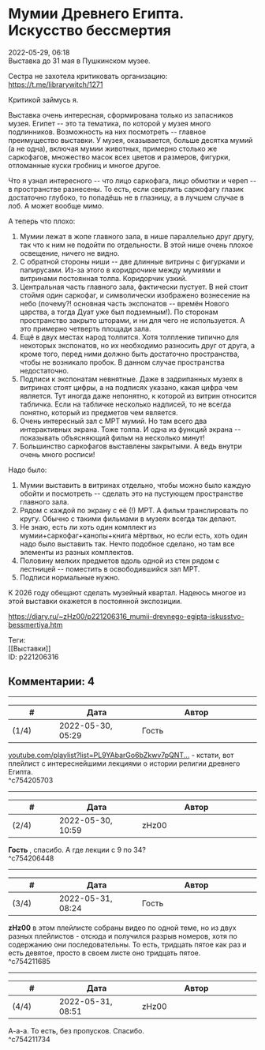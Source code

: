 Мумии Древнего Египта. Искусство бессмертия
===========================================

  
2022-05-29, 06:18  
 Выставка до 31 мая в Пушкинском музее.   
   
 Сестра не захотела критиковать организацию: <https://t.me/librarywitch/1271>   
   
 Критикой займусь я.   
   
 Выставка очень интересная, сформирована только из запасников музея. Египет -- это та тематика, по которой у музея много подлинников. Возможность на них посмотреть -- главное преимущество выставки. У музея, оказывается, больше десятка мумий (а не одна), включая мумии животных, примерно столько же саркофагов, множество масок всех цветов и размеров, фигурки, отломанные куски гробниц и многое другое.   
   
 Что я узнал интересного -- что лицо саркофага, лицо обмотки и череп -- в пространстве разнесены. То есть, если сверлить саркофагу глазик достаточно глубоко, то попадёшь не в глазницу, а в лучшем случае в лоб. А может вообще мимо.   
   
 А теперь что плохо:   
   
 1. Мумии лежат в жопе главного зала, в нише параллельно друг другу, так что к ним не подойти по отдельности. В этой нише очень плохое освещение, ничего не видно.   
 2. С обратной стороны ниши -- две длинные витрины с фигурками и папирусами. Из-за этого в коридрочике между мумиями и витринами постоянная толпа. Коридорчик узкий.   
 3. Центральная часть главного зала, фактически пустует. В ней стоит стоймя один саркофаг, и символически изображено вознесение на небо (почему?! основная часть экспонатов -- времён Нового царства, а тогда Дуат уже был подземным!). По сторонам пространство закрыто шторами, и ни для чего не используется. А это примерно четверть площади зала.   
 4. Ещё в двух местах народ толпится. Хотя толпление типично для некоторых экспонатов, но их необходимо разносить друг от друга, а кроме того, перед ними должно быть достаточно пространства, чтобы не возникало пробок. В данном случае пространства недостаточно.   
 5. Подписи к экспонатам невнятные. Даже в задрипанных музеях в витринах стоят цифры, а на подписях указано, какая цифра чем является. Тут иногда даже непонятно, к которой из витрин относится табличка. Если на табличке несколько надписей, то не всегда понятно, который из предметов чем является.   
 6. Очень интересный зал с МРТ мумий. Но там всего два интерактивных экрана. Тоже толпа. И одна из функций экрана -- показывать объясняющий фильм на несколько минут!   
 7. Большинство саркофагов выставлены закрытыми. А ведь внутри очень много росписи!   
   
 Надо было:   
   
 1. Мумии выставить в витринах отдельно, чтобы можно было каждую обойти и посмотреть -- сделать это на пустующем пространстве главного зала.   
 2. Рядом с каждой по экрану с её (!) МРТ. А фильм транслировать по кругу. Обычно с такими фильмами в музеях всегда так делают.   
 3. Не знаю, есть ли хоть один комплект из мумии+саркофаг+канопы+книга мёртвых, но если есть, хоть один надо было выставить так. Нечто подобное сделано, но там все элементы из разных комплектов.   
 4. Половину мелких предметов вдоль одной из стен рядом с лестницей -- поместить в освободившийся зал МРТ.   
 5. Подписи нормальные нужно.   
   
 К 2026 году обещают сделать музейный квартал. Надеюсь многое из этой выставки окажется в постоянной экспозиции.   
  
<https://diary.ru/~zHz00/p221206316_mumii-drevnego-egipta-iskusstvo-bessmertiya.htm>  
  
Теги:  
[[Выставки]]  
ID: p221206316  


Комментарии: 4
--------------

  


---



|         #         |              Дата              |                     Автор                     |           ID           |
| --- | --- | --- | --- |
| (1/4) | 2022-05-30, 05:29 | Гость | c754205703 |

  
  [youtube.com/playlist?list=PL9YAbarGo6bZkwv7pQNT...](https://youtube.com/playlist?list=PL9YAbarGo6bZkwv7pQNTvDfpr2MYvj3YE)  - кстати, вот плейлист с интереснейшими лекциями о истории религии древнего Египта.   
 ^c754205703

---



|         #         |              Дата              |                     Автор                     |           ID           |
| --- | --- | --- | --- |
| (2/4) | 2022-05-30, 10:59 | zHz00 | c754206448 |

  
  **Гость**  , спасибо. А где лекции с 9 по 34?   
 ^c754206448

---



|         #         |              Дата              |                     Автор                     |           ID           |
| --- | --- | --- | --- |
| (3/4) | 2022-05-31, 08:24 | Гость | c754211685 |

  
  **zHz00**  в этом плейлисте собраны видео по одной теме, но из двух разных плейлистов - отсюда и получился разрыв номеров, хотя по содержанию они последовательны. То есть, тридцать пятое как раз и есть девятое, просто в своем листе оно тридцать пятое.   
 ^c754211685

---



|         #         |              Дата              |                     Автор                     |           ID           |
| --- | --- | --- | --- |
| (4/4) | 2022-05-31, 08:51 | zHz00 | c754211734 |

  
 А-а-а. То есть, без пропусков. Спасибо.   
 ^c754211734